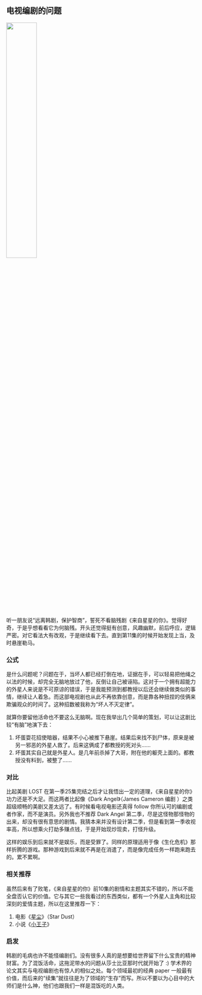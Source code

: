 <div class="inner">
<h2>电视编剧的问题</h2>
<p><img src="http://www.yinwang.org/images/from-star.jpg" width="40%" /></p>
<p>听一朋友说“远离韩剧，保护智商”，誓死不看脑残剧《来自星星的你》。觉得好奇，于是乎想看看它为何脑残。开头还觉得挺有创意，风趣幽默，前后呼应，逻辑严密。对它看法大有改观，于是继续看下去。直到第11集的时候开始发现上当，及时悬崖勒马。</p>
<h3 id="公式">公式</h3>
<p>是什么问题呢？问题在于，当坏人都已经打倒在地，证据在手，可以轻易把他绳之以法的时候，却完全无脑地放过了他，反倒让自己被诬陷。这对于一个拥有超能力的外星人来说是不可原谅的错误，于是我能预测到都教授以后还会继续做类似的事情，继续让人着急。而这部电视剧也从此不再依靠创意，而是靠各种扭捏的伎俩来欺骗观众的时间了。这种招数被我称为“坏人不灭定律”。</p>
<p>就算你要留他活命也不要这么无脑啊。现在我举出几个简单的策划，可以让这剧比较“有脑”地演下去：</p>
<ol>
<li>坏蛋耍花招使暗器，结果不小心被推下悬崖。结果后来找不到尸体，原来是被另一邪恶的外星人救了。后来这俩成了都教授的死对头……</li>
<li>坏蛋其实自己就是外星人。是几年前杀掉了大哥，附在他的躯壳上面的。都教授没有料到，被整了……</li>
</ol>
<h3 id="对比">对比</h3>
<p>比起美剧 LOST 在第一季25集完结之后才让我悟出一定的道理，《来自星星的你》功力还是不大足。而这两者比起像《Dark Angel》（James Cameron 编剧 ）之类超级顺畅的美剧又差太远了。有时候看电视电影还真得 follow 你所认可的编剧或者作家，而不是演员。另外我也不推荐 Dark Angel 第二季，尽是这怪物那怪物的出来，却没有很有意思的剧情。我猜本来并没有设计第二季，但是看到第一季收视率高，所以想乘火打劫多赚点钱，于是开始现炒现卖，打怪升级。</p>
<p>这样的娱乐到后来就不是娱乐，而是受罪了。同样的原理适用于像《生化危机》那样折腾的游戏。那种游戏到后来就不再是在消遣了，而是像完成任务一样跑来跑去的。累不累啊。</p>
<h3 id="相关推荐">相关推荐</h3>
<p>虽然后来有了败笔，《来自星星的你》前10集的剧情和主题其实不错的，所以不能全盘否认它的价值。它与其它一些我看过的东西类似，都有一个外星人主角和比较深刻的爱情主题，所以在这里推荐一下：</p>
<ol>
<li>电影《<a href="http://www.imdb.com/title/tt0486655">星尘</a>》（Star Dust）</li>
<li>小说《<a href="http://www.xiaowangzi.org">小王子</a>》</li>
</ol>
<h3 id="启发">启发</h3>
<p>韩剧的毛病也许不能怪编剧们。没有很多人真的是想要给世界留下什么宝贵的精神财富。为了混饭活命，这拖泥带水的问题从莎士比亚那时代就开始了 :) 学术界的论文其实与电视编剧也有惊人的相似之处。每个领域最初的经典 paper 一般最有价值，而后来的“续集”就往往是为了领域的“生存”而写。所以不要以为心目中的大师们是什么神，他们也跟我们一样是混饭吃的人类。</p>
</div>
<div class="ad-banner" style="margin-top: 5px">
<script async src="//pagead2.googlesyndication.com/pagead/js/adsbygoogle.js"></script>
<ins class="adsbygoogle"
                    style="display:inline-block;width:100%;height:90px"
                    data-ad-client="ca-pub-1331524016319584"
                    data-ad-slot="6657867155"></ins>
<script>(adsbygoogle = window.adsbygoogle || []).push({});</script>
</div>
<script data-ad-client="ca-pub-1331524016319584" async
            src="https://pagead2.googlesyndication.com/pagead/js/adsbygoogle.js">
</script>
    